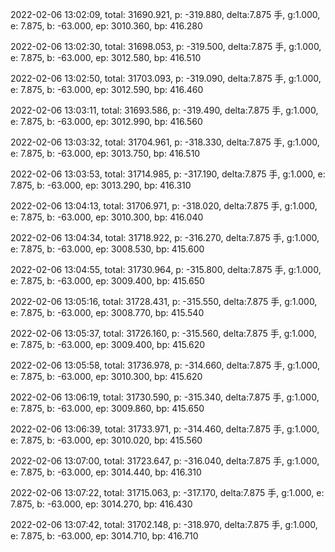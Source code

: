 2022-02-06 13:02:09, total: 31690.921, p: -319.880, delta:7.875 手, g:1.000, e: 7.875, b: -63.000, ep: 3010.360, bp: 416.280

2022-02-06 13:02:30, total: 31698.053, p: -319.500, delta:7.875 手, g:1.000, e: 7.875, b: -63.000, ep: 3012.580, bp: 416.510

2022-02-06 13:02:50, total: 31703.093, p: -319.090, delta:7.875 手, g:1.000, e: 7.875, b: -63.000, ep: 3012.590, bp: 416.460

2022-02-06 13:03:11, total: 31693.586, p: -319.490, delta:7.875 手, g:1.000, e: 7.875, b: -63.000, ep: 3012.990, bp: 416.560

2022-02-06 13:03:32, total: 31704.961, p: -318.330, delta:7.875 手, g:1.000, e: 7.875, b: -63.000, ep: 3013.750, bp: 416.510

2022-02-06 13:03:53, total: 31714.985, p: -317.190, delta:7.875 手, g:1.000, e: 7.875, b: -63.000, ep: 3013.290, bp: 416.310

2022-02-06 13:04:13, total: 31706.971, p: -318.020, delta:7.875 手, g:1.000, e: 7.875, b: -63.000, ep: 3010.300, bp: 416.040

2022-02-06 13:04:34, total: 31718.922, p: -316.270, delta:7.875 手, g:1.000, e: 7.875, b: -63.000, ep: 3008.530, bp: 415.600

2022-02-06 13:04:55, total: 31730.964, p: -315.800, delta:7.875 手, g:1.000, e: 7.875, b: -63.000, ep: 3009.400, bp: 415.650

2022-02-06 13:05:16, total: 31728.431, p: -315.550, delta:7.875 手, g:1.000, e: 7.875, b: -63.000, ep: 3008.770, bp: 415.540

2022-02-06 13:05:37, total: 31726.160, p: -315.560, delta:7.875 手, g:1.000, e: 7.875, b: -63.000, ep: 3009.400, bp: 415.620

2022-02-06 13:05:58, total: 31736.978, p: -314.660, delta:7.875 手, g:1.000, e: 7.875, b: -63.000, ep: 3010.300, bp: 415.620

2022-02-06 13:06:19, total: 31730.590, p: -315.340, delta:7.875 手, g:1.000, e: 7.875, b: -63.000, ep: 3009.860, bp: 415.650

2022-02-06 13:06:39, total: 31733.971, p: -314.460, delta:7.875 手, g:1.000, e: 7.875, b: -63.000, ep: 3010.020, bp: 415.560

2022-02-06 13:07:00, total: 31723.647, p: -316.040, delta:7.875 手, g:1.000, e: 7.875, b: -63.000, ep: 3014.440, bp: 416.310

2022-02-06 13:07:22, total: 31715.063, p: -317.170, delta:7.875 手, g:1.000, e: 7.875, b: -63.000, ep: 3014.270, bp: 416.430

2022-02-06 13:07:42, total: 31702.148, p: -318.970, delta:7.875 手, g:1.000, e: 7.875, b: -63.000, ep: 3014.710, bp: 416.710